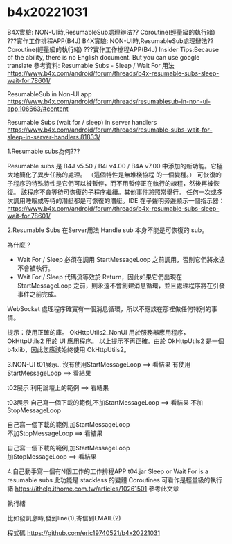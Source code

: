 # b4x20221031
B4X實驗:  NON-UI時,ResumableSub處理辦法??  Coroutine(輕量級的執行緒) ???實作工作排程APP(B4J)
B4X實驗:  NON-UI時,ResumableSub處理辦法??  Coroutine(輕量級的執行緒) ???實作工作排程APP(B4J)
Insider Tips:Because of the ability, there is no English document. But you can use google translate
參考資料:
Resumable Subs - Sleep / Wait For 用法
https://www.b4x.com/android/forum/threads/b4x-resumable-subs-sleep-wait-for.78601/

ResumableSub in Non-UI app
https://www.b4x.com/android/forum/threads/resumablesub-in-non-ui-app.106663/#content

Resumable Subs (wait for / sleep) in server handlers
https://www.b4x.com/android/forum/threads/resumable-subs-wait-for-sleep-in-server-handlers.81833/	


1.Resumable subs為何???

Resumable subs 是 B4J v5.50 / B4i v4.00 / B4A v7.00 中添加的新功能。它極大地簡化了異步任務的處理。
（這個特性是無堆棧協程
的一個變種。） 可恢復的子程序的特殊特性是它們可以被暫停，而不用暫停正在執行的線程，然後再被恢復。
 該程序不會等待可恢復的子程序繼續。其他事件將照常舉行。
 任何一次或多次調用睡眠或等待的潛艇都是可恢復的潛艇。IDE 在子聲明旁邊顯示一個指示器：
https://www.b4x.com/android/forum/threads/b4x-resumable-subs-sleep-wait-for.78601/


2.Resumable Subs 在Server用法
Handle sub 本身不能是可恢復的 sub。

為什麼？

- Wait For / Sleep 必須在調用 StartMessageLoop 之前調用，否則它們將永遠不會被執行。
- Wait For / Sleep 代碼流等效於 Return，因此如果它們出現在 StartMessageLoop 之前，則永遠不會創建消息循環，並且處理程序將在引發事件之前完成。

WebSocket 處理程序確實有一個消息循環，所以不應該在那裡做任何特別的事情。

提示：使用正確的庫。
OkHttpUtils2_NonUI 用於服務器應用程序，OkHttpUtils2 用於 UI 應用程序。
以上提示不再正確。由於 OkHttpUtils2 是一個 b4xlib，因此您應該始終使用 OkHttpUtils2。


3.NON-UI
t01展示..
   沒有使用StartMessageLoop ==> 看結果
   有使用StartMessageLoop   ==> 看結果

t02展示
   利用論壇上的範例 ==> 看結果

t03展示
   自己寫一個下載的範例,不加StartMessageLoop  ==> 看結果
			不加StopMessageLoop


   自己寫一個下載的範例,加StartMessageLoop  
			不加StopMessageLoop ==> 看結果	


   自己寫一個下載的範例,加StartMessageLoop  
			加StopMessageLoop ==> 看結果


4.自己動手寫一個有N個工作的工作排程APP
t04.jar
Sleep or Wait For is a resumable subs
此功能是 stackless 的變體
Coroutines 可看作是輕量級的執行緒
https://ithelp.ithome.com.tw/articles/10261501 參考此文章


執行緒
 


比如發訊息時,發到line(1),寄信到EMAIL(2)

程式碼
https://github.com/eric19740521/b4x20221031


	

   





